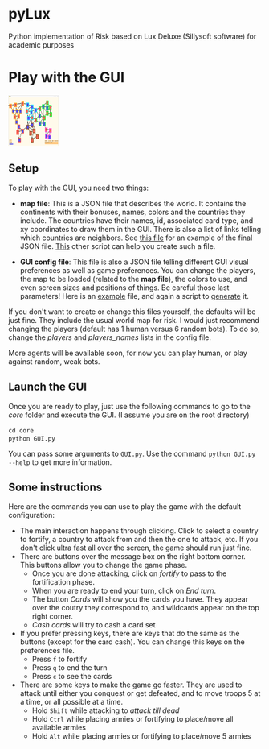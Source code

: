# pyLux
Python implementation of Risk based on Lux Deluxe (Sillysoft software) for academic purposes

# Play with the GUI

<img src="https://github.com/lucasgneccoh/pyLux/blob/main/images/GUI_init.PNG" width="100" height="100">

## Setup

To play with the GUI, you need two things:

  - **map file**: This is a JSON file that describes the world. It contains the continents with their bonuses, names, colors and the countries they include. The countries have their names, id, associated card type, and xy coordinates to draw them in the GUI. There is also a list of links telling which countries are neighbors. See [this file](https://github.com/lucasgneccoh/pyLux/blob/main/support/maps/classic_world_map.json) for an example of the final JSON file. [This](https://github.com/lucasgneccoh/pyLux/blob/main/core/generate_classic_map.py) other script can help you create such a file.
 
  - **GUI config file**: This file is also a JSON file telling different GUI visual preferences as well as game preferences. You can change the players, the map to be loaded (related to the **map file**), the colors to use, and even screen sizes and positions of things. Be careful those last parameters! Here is an [example](https://github.com/lucasgneccoh/pyLux/blob/main/support/GUI_config/classic_map_default_config.json) file, and again a script to [generate](https://github.com/lucasgneccoh/pyLux/blob/main/core/generate_GUI_config_file.py) it.
 
If you don't want to create or change this files yourself, the defaults will be just fine. They include the usual world map for risk. I would just recommend changing the players (default has 1 human versus 6 random bots). To do so, change the *players* and *players_names* lists in the config file.

More agents will be available soon, for now you can play human, or play against random, weak bots.

## Launch the GUI
Once you are ready to play, just use the following commands to go to the *core* folder and execute the GUI. (I assume you are on the root directory)

```
cd core
python GUI.py
```

You can pass some arguments to `GUI.py`. Use the command `python GUI.py --help` to get more information.

## Some instructions
Here are the commands you can use to play the game with the default configuration:

  - The main interaction happens through clicking. Click to select a country to fortify, a country to attack from and then the one to attack, etc. If you don't click ultra fast all over the screen, the game should run just fine.
  - There are buttons over the message box on the right bottom corner. This buttons allow you to change the game phase. 
    - Once you are done attacking, click on *fortify* to pass to the fortification phase.
    -  When you are ready to end your turn, click on *End turn*. 
    - The button *Cards* will show you the cards you have. They appear over the coutry they correspond to, and wildcards appear on the top right corner. 
    - *Cash cards* will try to cash a card set
  - If you prefer pressing keys, there are keys that do the same as the buttons (except for the card cash). You can change this keys on the preferences file.
    - Press `f` to fortify
    - Press `q` to end the turn
    - Press `c` to see the cards
  - There are some keys to make the game go faster. They are used to attack until either you conquest or get defeated, and to move troops 5 at a time, or all possible at a time.
    - Hold `Shift` while attacking to *attack till dead*
    - Hold `Ctrl` while placing armies or fortifying to place/move all available armies
    - Hold `Alt` while placing armies or fortifying to place/move 5 armies

